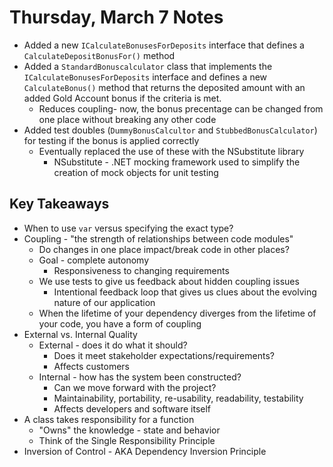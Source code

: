 # Thursday, March 7 Notes
- Added a new `ICalculateBonusesForDeposits` interface that defines a `CalculateDepositBonusFor()` method
- Added a `StandardBonuscalculator` class that implements the `ICalculateBonusesForDeposits` interface and defines a new `CalculateBonus()` method that returns the deposited amount with an added Gold Account bonus if the criteria is met.
    - Reduces coupling- now, the bonus precentage can be changed from one place without breaking any other code
- Added test doubles (`DummyBonusCalcultor` and `StubbedBonusCalculator`) for testing if the bonus is applied correctly
    - Eventually replaced the use of these with the NSubstitute library
        - NSubstitute - .NET mocking framework used to simplify the creation of mock objects for unit testing
## Key Takeaways
- When to use `var` versus specifying the exact type?
- Coupling - "the strength of relationships between code modules"
    - Do changes in one place impact/break code in other places?
    - Goal - complete autonomy
        - Responsiveness to changing requirements
    - We use tests to give us feedback about hidden coupling issues
        - Intentional feedback loop that gives us clues about the evolving nature of our application
    - When the lifetime of your dependency diverges from the lifetime of your code, you have a form of coupling 
- External vs. Internal Quality 
    - External - does it do what it should?
        - Does it meet stakeholder expectations/requirements?
        - Affects customers
    - Internal - how has the system been constructed?
        - Can we move forward with the project?
        - Maintainability, portability, re-usability, readability, testability
        - Affects developers and software itself
- A class takes responsibility for a function
    - "Owns" the knowledge - state and behavior
    - Think of the Single Responsibility Principle
- Inversion of Control - AKA Dependency Inversion Principle